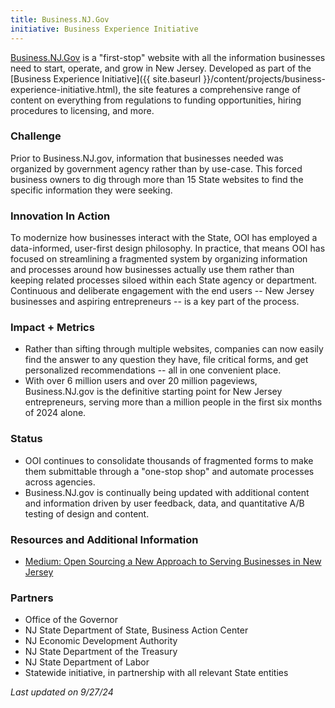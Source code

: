 ```yaml
---
title: Business.NJ.Gov
initiative: Business Experience Initiative
---
```


[Business.NJ.Gov](https://business.nj.gov/) is a "first-stop" website with all the information businesses need to start, operate, and grow in New Jersey. Developed as part of the [Business Experience Initiative]({{ site.baseurl }}/content/projects/business-experience-initiative.html), the site features a comprehensive range of content on everything from regulations to funding opportunities, hiring procedures to licensing, and more.

### Challenge

Prior to Business.NJ.gov, information that businesses needed was organized by government agency rather than by use-case. This forced business owners to dig through more than 15 State websites to find the specific information they were seeking.

### Innovation In Action

To modernize how businesses interact with the State, OOI has employed a data-informed, user-first design philosophy. In practice, that means OOI has focused on streamlining a fragmented system by organizing information and processes around how businesses actually use them rather than keeping related processes siloed within each State agency or department. Continuous and deliberate engagement with the end users -- New Jersey businesses and aspiring entrepreneurs -- is a key part of the process.

### Impact + Metrics

-   Rather than sifting through multiple websites, companies can now easily find the answer to any question they have, file critical forms, and get personalized recommendations -- all in one convenient place.
-   With over 6 million users and over 20 million pageviews, Business.NJ.gov is the definitive starting point for New Jersey entrepreneurs, serving more than a million people in the first six months of 2024 alone.

### Status

-   OOI continues to consolidate thousands of fragmented forms to make them submittable through a "one-stop shop" and automate processes across agencies.
-   Business.NJ.gov is continually being updated with additional content and information driven by user feedback, data, and quantitative A/B testing of design and content.

### Resources and Additional Information

-   [Medium: Open Sourcing a New Approach to Serving Businesses in New Jersey](https://medium.com/njinnovation/open-sourcing-a-new-approach-to-serving-businesses-in-new-jersey-849f42c6c13)

### Partners

-   Office of the Governor
-   NJ State Department of State, Business Action Center
-   NJ Economic Development Authority
-   NJ State Department of the Treasury
-   NJ State Department of Labor
-   Statewide initiative, in partnership with all relevant State entities

*Last updated on 9/27/24*
